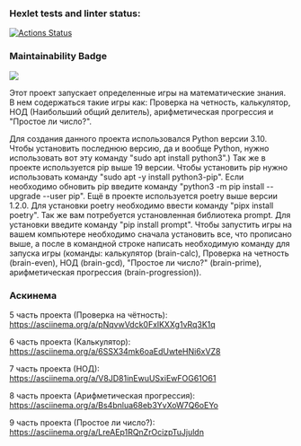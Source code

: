 ### Hexlet tests and linter status:
[![Actions Status](https://github.com/Xrustic/python-project-49/actions/workflows/hexlet-check.yml/badge.svg)](https://github.com/Xrustic/python-project-49/actions)

### Maintainability Badge
<a href="https://codeclimate.com/github/Xrustic/python-project-49/maintainability"><img src="https://api.codeclimate.com/v1/badges/368258a69f6567c3d242/maintainability" /></a>

Этот проект запускает определенные игры на математические знания. В нем содержаться такие игры как: Проверка на четность, калькулятор, НОД (Наибольший общий делитель), арифметическая прогрессия и "Простое ли число?".

Для создания данного проекта использовался Python версии 3.10. Чтобы установить последнюю версию, да и вообще Python, нужно использовать вот эту команду "sudo apt install python3".)
Так же в проекте используется pip выше 19 версии. Чтобы установить pip нужно использовать команду "sudo apt -y install python3-pip". Если необходимо обновить pip введите команду "python3 -m pip install --upgrade --user pip".
Ещё в проекте используется poetry выше версии 1.2.0. Для установки poetry необходимо ввести команду "pipx install poetry".
Так же вам потребуется установленная библиотека prompt. Для установки введите команду "pip install prompt".
Чтобы запустить игры на вашем компьютере необходимо сначала установить все, что прописано выше, а после в командной строке написать необходимую команду для запуска игры (команды: калькулятор (brain-calc), Проверка на четность (brain-even), НОД (brain-gcd), "Простое ли число?" (brain-prime), арифметическая прогрессия (brain-progression)).

### Аскинема
5 часть проекта (Проверка на чётность): https://asciinema.org/a/pNqvwVdck0FxlKXXg1vRq3K1q

6 часть проекта (Калькулятор): https://asciinema.org/a/6SSX34mk6oaEdUwteHNi6xVZ8

7 часть проекта (НОД): https://asciinema.org/a/V8JD81inEwuUSxiEwFOG61O61

8 часть проекта (Арифметическая прогрессия): https://asciinema.org/a/Bs4bnlua68eb3YvXoW7Q6oEYo

9 часть проекта (Простое ли число?): https://asciinema.org/a/LreAEp1RQnZrOcizpTuJjuldn
